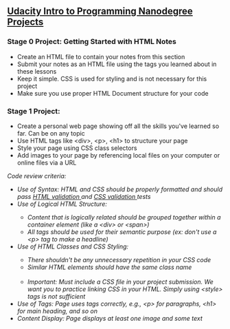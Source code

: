 ## <a href="https://www.udacity.com/course/intro-to-programming-nanodegree--nd000"> Udacity Intro to Programming Nanodegree Projects </a> 

### Stage 0 Project: Getting Started with HTML Notes
- Create an HTML file to contain your notes from this section
- Submit your notes as an HTML file using the tags you learned about in these lessons
- Keep it simple. CSS is used for styling and is not necessary for this project
- Make sure you use proper HTML Document structure for your code

### Stage 1 Project: 
<ul>
  <li> Create a personal web page showing off all the skills you've learned so far. Can be on any topic </li>
  <li> Use HTML tags like &lt;div&gt;, &lt;p&gt;, &lt;h1&gt; to structure your page </li>
  <li> Style your page using CSS class selectors </li>
  <li> Add images to your page by referencing local files on your computer or online files via a URL </li>
</ul>
<i> Code review criteria:
<ul>
  <li> Use of Syntax: HTML and CSS should be properly formatted and should pass 
       <a href="https://validator.w3.org/#validate_by_input"> HTML validation </a> and 
       <a href="https://jigsaw.w3.org/css-validator/#validate_by_input"> CSS validation </a> tests </li>
  <li> Use of Logical HTML Structure: </li>
    <ul>
      <li> Content that is logically related should be grouped together within a container element 
           (like a &lt;div&gt; or &lt;span&gt;) </li>
      <li> All tags should be used for their semantic purpose (ex: don't use a &lt;p&gt; tag to make a headline) </li>
    </ul>
  <li> Use of HTML Classes and CSS Styling: </li>
    <ul> 
      <li> There shouldn't be any unnecessary repetition in your CSS code </li> 
      <li> Similar HTML elements should have the same class name </li>
      <li> Important: Must include a CSS file in your project submission. We want you to practice linking CSS in your HTML.  
            Simply using &lt;style&gt; tags is not sufficient  </li>
    </ul>
  <li> Use of Tags: Page uses tags correctly, e.g., &lt;p&gt; for paragraphs, &lt;h1&gt; for main heading, and so on </li>
  <li> Content Display: Page displays at least one image and some text </li>
</ul>
<i>
